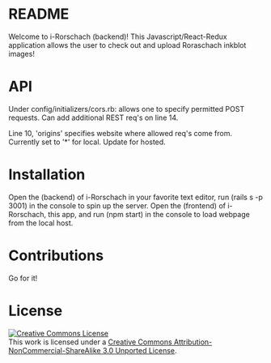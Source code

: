 # README
Welcome to i-Rorschach (backend)!
This Javascript/React-Redux application allows the user to check out and upload Roraschach inkblot images!

# API
Under config/initializers/cors.rb: allows one to specify permitted POST requests. Can add additional REST req's on line 14.

Line 10, 'origins' specifies website where allowed req's come from. Currently set to '*' for local. Update for hosted.

# Installation
Open the (backend) of i-Rorschach in your favorite text editor, run (rails s -p 3001) in the console to spin up the server. Open the (frontend) of i-Rorschach, this app, and run (npm start) in the console to load webpage from the local host.

# Contributions
Go for it!

# License


<a rel="license" href="http://creativecommons.org/licenses/by-nc-sa/3.0/"><img alt="Creative Commons License" style="border-width:0" src="https://i.creativecommons.org/l/by-nc-sa/3.0/88x31.png" /></a><br />This work is licensed under a <a rel="license" href="http://creativecommons.org/licenses/by-nc-sa/3.0/">Creative Commons Attribution-NonCommercial-ShareAlike 3.0 Unported License</a>.
